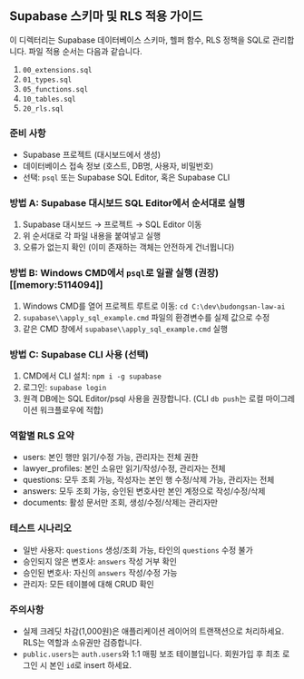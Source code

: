 ## Supabase 스키마 및 RLS 적용 가이드

이 디렉터리는 Supabase 데이터베이스 스키마, 헬퍼 함수, RLS 정책을 SQL로 관리합니다. 파일 적용 순서는 다음과 같습니다.

1) `00_extensions.sql`
2) `01_types.sql`
3) `05_functions.sql`
4) `10_tables.sql`
5) `20_rls.sql`

### 준비 사항
- Supabase 프로젝트 (대시보드에서 생성)
- 데이터베이스 접속 정보 (호스트, DB명, 사용자, 비밀번호)
- 선택: `psql` 또는 Supabase SQL Editor, 혹은 Supabase CLI

### 방법 A: Supabase 대시보드 SQL Editor에서 순서대로 실행
1. Supabase 대시보드 → 프로젝트 → SQL Editor 이동
2. 위 순서대로 각 파일 내용을 붙여넣고 실행
3. 오류가 없는지 확인 (이미 존재하는 객체는 안전하게 건너뜁니다)

### 방법 B: Windows CMD에서 `psql`로 일괄 실행 (권장) [[memory:5114094]]
1. Windows CMD를 열어 프로젝트 루트로 이동: `cd C:\dev\budongsan-law-ai`
2. `supabase\\apply_sql_example.cmd` 파일의 환경변수를 실제 값으로 수정
3. 같은 CMD 창에서 `supabase\\apply_sql_example.cmd` 실행

### 방법 C: Supabase CLI 사용 (선택)
1. CMD에서 CLI 설치: `npm i -g supabase`
2. 로그인: `supabase login`
3. 원격 DB에는 SQL Editor/psql 사용을 권장합니다. (CLI `db push`는 로컬 마이그레이션 워크플로우에 적합)

### 역할별 RLS 요약
- users: 본인 행만 읽기/수정 가능, 관리자는 전체 권한
- lawyer_profiles: 본인 소유만 읽기/작성/수정, 관리자는 전체
- questions: 모두 조회 가능, 작성자는 본인 행 수정/삭제 가능, 관리자는 전체
- answers: 모두 조회 가능, 승인된 변호사만 본인 계정으로 작성/수정/삭제
- documents: 활성 문서만 조회, 생성/수정/삭제는 관리자만

### 테스트 시나리오
- 일반 사용자: `questions` 생성/조회 가능, 타인의 `questions` 수정 불가
- 승인되지 않은 변호사: `answers` 작성 거부 확인
- 승인된 변호사: 자신의 `answers` 작성/수정 가능
- 관리자: 모든 테이블에 대해 CRUD 확인

### 주의사항
- 실제 크레딧 차감(1,000원)은 애플리케이션 레이어의 트랜잭션으로 처리하세요. RLS는 역할과 소유권만 검증합니다.
- `public.users`는 `auth.users`와 1:1 매핑 보조 테이블입니다. 회원가입 후 최초 로그인 시 본인 `id`로 insert 하세요.


